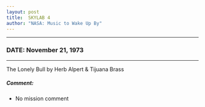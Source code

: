 ```yaml
---
layout: post
title:  SKYLAB 4
author: "NASA: Music to Wake Up By"
---
```


----
### DATE: November 21, 1973
----
The Lonely Bull by Herb Alpert & Tijuana Brass

##### Comment:
* No mission comment
